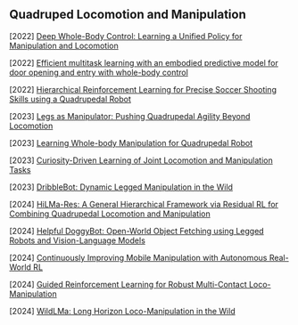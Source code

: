 ## Quadruped Locomotion and Manipulation

[2022] [Deep Whole-Body Control: Learning a Unified Policy for Manipulation and Locomotion](https://arxiv.org/abs/2210.10044)

[2022] [Efficient multitask learning with an embodied predictive model for door opening and entry with whole-body control](https://www.science.org/doi/abs/10.1126/scirobotics.aax8177)

[2022] [Hierarchical Reinforcement Learning for Precise Soccer Shooting Skills using a Quadrupedal Robot](https://arxiv.org/abs/2208.01160)

[2023] [Legs as Manipulator: Pushing Quadrupedal Agility Beyond Locomotion](https://arxiv.org/abs/2303.11330)

[2023] [Learning Whole-body Manipulation for Quadrupedal Robot](https://arxiv.org/abs/2308.16820)

[2023] [Curiosity-Driven Learning of Joint Locomotion and Manipulation Tasks](https://openreview.net/pdf?id=QG_ERxtDAP-)

[2023] [DribbleBot: Dynamic Legged Manipulation in the Wild](https://arxiv.org/abs/2304.01159)

[2024] [HiLMa-Res: A General Hierarchical Framework via Residual RL for Combining Quadrupedal Locomotion and Manipulation](https://arxiv.org/abs/2407.06584)

[2024] [Helpful DoggyBot: Open-World Object Fetching using Legged Robots and Vision-Language Models](https://arxiv.org/abs/2410.00231)

[2024] [Continuously Improving Mobile Manipulation with Autonomous Real-World RL](https://arxiv.org/abs/2409.20568)

[2024] [Guided Reinforcement Learning for Robust Multi-Contact Loco-Manipulation](https://arxiv.org/abs/2410.13817)

[2024] [WildLMa: Long Horizon Loco-Manipulation in the Wild](https://arxiv.org/abs/2411.15131)